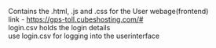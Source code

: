 Contains the .html, .js and .css for the User webage(frontend)  
link - https://gps-toll.cubeshosting.com/#  
login.csv holds the login details  
use login.csv for logging into the userinterface
